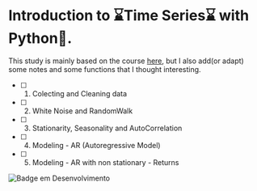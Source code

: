 # Introduction to ⌛Time Series⌛ with Python🐍.
 This study is mainly based on the course [here](https://www.youtube.com/watch?v=k9jOeUKRGSs&list=PLtIY5kwXKny91_IbkqcIXuv6t1prQwFhO), but I also add(or adapt) some notes and some functions that I thought interesting.
 
 - [ ] 1. Colecting and Cleaning data
 - [ ] 2. White Noise and RandomWalk
 - [ ] 3. Stationarity, Seasonality and AutoCorrelation
 - [ ] 4. Modeling - AR (Autoregressive Model)
 - [ ] 5. Modeling - AR with non stationary - Returns

![Badge em Desenvolvimento](http://img.shields.io/static/v1?label=STATUS&message=EM%20DESENVOLVIMENTO&color=GREEN&style=for-the-badge)
